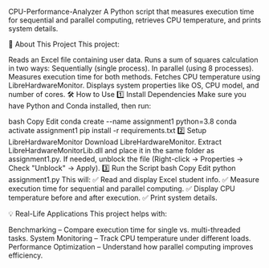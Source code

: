 CPU-Performance-Analyzer
A Python script that measures execution time for sequential and parallel computing, retrieves CPU temperature, and prints system details.

📌 About This Project
This project:

Reads an Excel file containing user data.
Runs a sum of squares calculation in two ways:
Sequentially (single process).
In parallel (using 8 processes).
Measures execution time for both methods.
Fetches CPU temperature using LibreHardwareMonitor.
Displays system properties like OS, CPU model, and number of cores.
🛠 How to Use
1️⃣ Install Dependencies
Make sure you have Python and Conda installed, then run:

bash
Copy
Edit
conda create --name assignment1 python=3.8
conda activate assignment1
pip install -r requirements.txt
2️⃣ Setup LibreHardwareMonitor
Download LibreHardwareMonitor.
Extract LibreHardwareMonitorLib.dll and place it in the same folder as assignment1.py.
If needed, unblock the file (Right-click → Properties → Check "Unblock" → Apply).
3️⃣ Run the Script
bash
Copy
Edit
python assignment1.py
This will:
✅ Read and display Excel student info.
✅ Measure execution time for sequential and parallel computing.
✅ Display CPU temperature before and after execution.
✅ Print system details.

💡 Real-Life Applications
This project helps with:

Benchmarking – Compare execution time for single vs. multi-threaded tasks.
System Monitoring – Track CPU temperature under different loads.
Performance Optimization – Understand how parallel computing improves efficiency.

